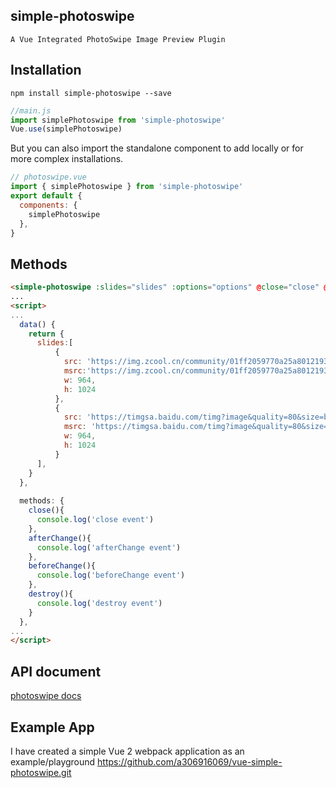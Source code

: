 ## simple-photoswipe
```
A Vue Integrated PhotoSwipe Image Preview Plugin
```
## Installation
```
npm install simple-photoswipe --save 
```
```js
//main.js
import simplePhotoswipe from 'simple-photoswipe'
Vue.use(simplePhotoswipe)
```

But you can also import the standalone component to add locally or for more complex installations.

```js
// photoswipe.vue
import { simplePhotoswipe } from 'simple-photoswipe'
export default {
  components: {
    simplePhotoswipe
  },
}
```
## Methods 
```html
<simple-photoswipe :slides="slides" :options="options" @close="close" @afterChange="afterChange" @beforeChange="beforeChange" @destroy="destroy" ref="simplePhotoswipe"></simple-photoswipe>
...
<script>
...
  data() {
    return {
      slides:[
          {
            src: 'https://img.zcool.cn/community/01ff2059770a25a8012193a37c7695.jpg@1280w_1l_2o_100sh.jpg',
            msrc:'https://img.zcool.cn/community/01ff2059770a25a8012193a37c7695.jpg@1280w_1l_2o_100sh.jpg',
            w: 964,
            h: 1024
          },
          {
            src: 'https://timgsa.baidu.com/timg?image&quality=80&size=b9999_10000&sec=1541502380130&di=9126f8939434001d6536c9d32bacffcb&imgtype=0&src=http%3A%2F%2Ftvax4.sinaimg.cn%2Fcrop.0.0.996.996.1024%2F006HxkHbly8flgt44j5rij30ro0rpacl.jpg',
            msrc: 'https://timgsa.baidu.com/timg?image&quality=80&size=b9999_10000&sec=1541502380130&di=9126f8939434001d6536c9d32bacffcb&imgtype=0&src=http%3A%2F%2Ftvax4.sinaimg.cn%2Fcrop.0.0.996.996.1024%2F006HxkHbly8flgt44j5rij30ro0rpacl.jpg',
            w: 964,
            h: 1024
          }
      ],
    }
  },
  
  methods: {
    close(){
      console.log('close event')
    },
    afterChange(){
      console.log('afterChange event')
    },
    beforeChange(){
      console.log('beforeChange event')
    },
    destroy(){
      console.log('destroy event')
    }
  },
...
</script>
```
## API document

[photoswipe docs](http://photoswipe.com/documentation/getting-started.html)

## Example App
I have created a simple Vue 2 webpack application as an example/playground
https://github.com/a306916069/vue-simple-photoswipe.git
